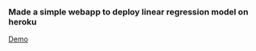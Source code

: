 ### Made a simple webapp to deploy linear regression model on heroku

[Demo](https://zoomloom.herokuapp.com/)
